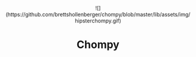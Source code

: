 <div style="text-align:center;">
![](https://github.com/brettshollenberger/chompy/blob/master/lib/assets/img/hipsterchompy.gif)

# Chompy
</div>
